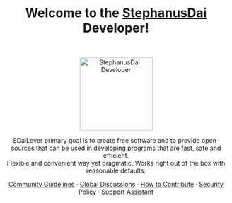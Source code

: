 <h1 align="center">Welcome to the <a href="https://sdailover.github.io/">StephanusDai</a> Developer!</h1><br>

<p align="center">
  <a href="https://sdailover.github.io/">
    <img src="https://sdailover.github.io/images/logo.png" alt="StephanusDai Developer" height="165">
  </a>
</p>

<p align="center">
  SDaiLover primary goal is to create free software and to provide open-sources that can be used in developing programs that are fast, safe and efficient.<br>
  Flexible and convenient way yet pragmatic. Works right out of the box with reasonable defaults.
</p>

<p align="center">
  <a href="https://github.com/sdailover/.github/blob/master/CODE_OF_CONDUCT.md">Community Guidelines</a>
  ·
  <a href="https://github.com/orgs/sdailover/discussions">Global Discussions</a>
  ·
  <a href="https://github.com/sdailover/.github/blob/master/CONTRIBUTING.md">How to Contribute</a>
  ·
  <a href="https://github.com/sdailover/.github/blob/master/SECURITY.md">Security Policy</a>
  ·
  <a href="https://github.com/sdailover/.github/blob/master/SUPPORT.md">Support Assistant</a>
</p>
